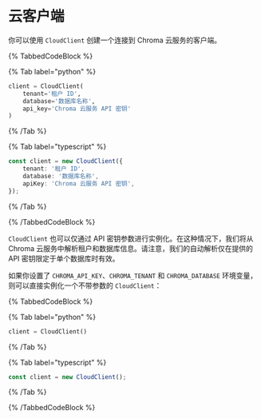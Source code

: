 # 云客户端

你可以使用 `CloudClient` 创建一个连接到 Chroma 云服务的客户端。

{% TabbedCodeBlock %}

{% Tab label="python" %}
```python
client = CloudClient(
    tenant='租户 ID',
    database='数据库名称',
    api_key='Chroma 云服务 API 密钥'
)
```
{% /Tab %}

{% Tab label="typescript" %}

```typescript
const client = new CloudClient({
    tenant: '租户 ID',
    database: '数据库名称',
    apiKey: 'Chroma 云服务 API 密钥',
});
```

{% /Tab %}

{% /TabbedCodeBlock %}

`CloudClient` 也可以仅通过 API 密钥参数进行实例化。在这种情况下，我们将从 Chroma 云服务中解析租户和数据库信息。请注意，我们的自动解析仅在提供的 API 密钥限定于单个数据库时有效。

如果你设置了 `CHROMA_API_KEY`、`CHROMA_TENANT` 和 `CHROMA_DATABASE` 环境变量，则可以直接实例化一个不带参数的 `CloudClient`：

{% TabbedCodeBlock %}

{% Tab label="python" %}
```python
client = CloudClient()
```
{% /Tab %}

{% Tab label="typescript" %}

```typescript
const client = new CloudClient();
```

{% /Tab %}

{% /TabbedCodeBlock %}